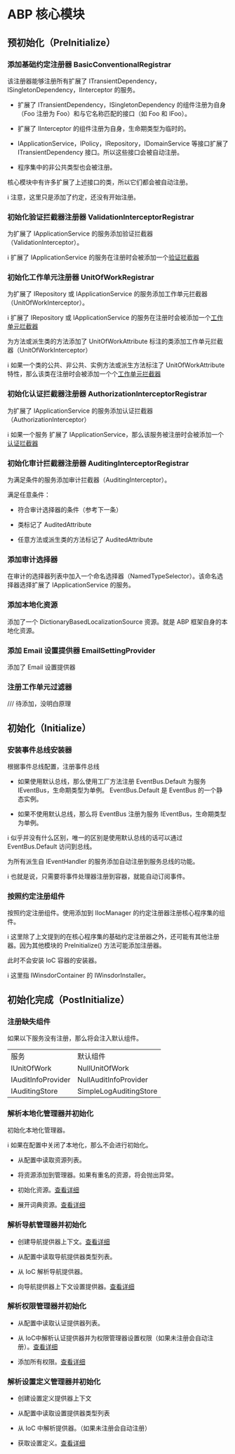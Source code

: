 # ABP 核心模块

## 预初始化（PreInitialize）

### 添加基础约定注册器 BasicConventionalRegistrar

该注册器能够注册所有扩展了 ITransientDependency，ISingletonDependency，IInterceptor 的服务。

* 扩展了 ITransientDependency，ISingletonDependency 的组件注册为自身（Foo 注册为 Foo）和与它名称匹配的接口（如 Foo 和 IFoo）。

* 扩展了 IInterceptor 的组件注册为自身，生命期类型为临时的。

* IApplicationService，IPolicy，IRepository，IDomainService 等接口扩展了 ITransientDependency 接口。所以这些接口会被自动注册。

* 程序集中的非公共类型也会被注册。

核心模块中有许多扩展了上述接口的类，所以它们都会被自动注册。

:information_source: 注意，这里只是添加了约定，还没有开始注册。

### 初始化验证拦截器注册器  ValidationInterceptorRegistrar

为扩展了 IApplicationService 的服务添加验证拦截器（ValidationInterceptor）。

:information_source: 扩展了 IApplicationService 的服务在注册时会被添加一个[验证拦截器](abpValidationInterceptor.md)

### 初始化工作单元注册器 UnitOfWorkRegistrar

为扩展了 IRepository 或 IApplicationService 的服务添加工作单元拦截器（UnitOfWorkInterceptor）。

:information_source: 扩展了 IRepository 或 IApplicationService 的服务在注册时会被添加一个[工作单元拦截器](abpUnitOfWorkInterceptor.md)

为方法或派生类的方法添加了 UnitOfWorkAttribute 标注的类添加工作单元拦截器（UnitOfWorkInterceptor）

:information_source: 如果一个类的公共、非公共、实例方法或派生方法标注了 UnitOfWorkAttribute 特性，那么该类在注册时会被添加一个个[工作单元拦截器](abpUnitOfWorkInterceptor.md)

### 初始化认证拦截器注册器 AuthorizationInterceptorRegistrar

为扩展了 IApplicationService 的服务添加认证拦截器（AuthorizationInterceptor）

:information_source: 如果一个服务 扩展了 IApplicationService，那么该服务被注册时会被添加一个[认证拦截器](abpAuthorizationInterceptor.md)

### 初始化审计拦截器注册器 AuditingInterceptorRegistrar

为满足条件的服务添加审计拦截器（AuditingInterceptor）。

满足任意条件：

* 符合审计选择器的条件（参考下一条）
	
* 类标记了 AuditedAttribute
	
* 任意方法或派生类的方法标记了 AuditedAttribute

### 添加审计选择器

在审计的选择器列表中加入一个命名选择器（NamedTypeSelector）。该命名选择器选择扩展了 IApplicationService 的服务。

### 添加本地化资源

添加了一个 DictionaryBasedLocalizationSource 资源。就是 ABP 框架自身的本地化资源。

### 添加 Email 设置提供器 EmailSettingProvider

添加了 Email 设置提供器

### 注册工作单元过滤器

/// 待添加，没明白原理

## 初始化（Initialize）

### 安装事件总线安装器

根据事件总线配置，注册事件总线

* 如果使用默认总线，那么使用工厂方法注册 EventBus.Default 为服务 IEventBus，生命期类型为单例。 EventBus.Default 是 EventBus 的一个静态实例。

* 如果不使用默认总线，那么将 EventBus 注册为服务 IEventBus，生命期类型为单例。

:information_source: 似乎并没有什么区别，唯一的区别是使用默认总线的话可以通过 EventBus.Default 访问到总线。 

为所有派生自 IEventHandler 的服务添加自动注册到服务总线的功能。

:information_source: 也就是说，只需要将事件处理器注册到容器，就能自动订阅事件。

### 按照约定注册组件

按照约定注册组件。使用添加到 IIocManager 的约定注册器注册核心程序集的组件。

:information_source: 这里除了上文提到的在核心程序集的基础约定注册器之外，还可能有其他注册器。因为其他模块的 PreInitialize() 方法可能添加注册器。

此时不会安装 IoC 容器的安装器。

:information_source: 这里指 IWinsdorContainer 的 IWinsdorInstaller。

## 初始化完成（PostInitialize）

### 注册缺失组件

如果以下服务没有注册，那么将会注入默认组件。

<table>
    <tr>
        <td>服务</td>
		<td>默认组件</td>
    </tr>
    <tr>
        <td>IUnitOfWork</td>
		<td>NullUnitOfWork</td>
    </tr>
    <tr>
        <td>IAuditInfoProvider</td>
		<td>NullAuditInfoProvider</td>
    </tr>
    <tr>
        <td>IAuditingStore</td>
		<td>SimpleLogAuditingStore</td>
    </tr>	
</table>


### 解析本地化管理器并初始化

初始化本地化管理器。

:information_source: 如果在配置中关闭了本地化，那么不会进行初始化。

* 从配置中读取资源列表。

* 将资源添加到管理器。如果有重名的资源，将会抛出异常。

* 初始化资源。[查看详细]()

* 展开词典资源。[查看详细]()

### 解析导航管理器并初始化

* 创建导航提供器上下文。[查看详细]()

* 从配置中读取导航提供器类型列表。

* 从 IoC 解析导航提供器。

* 向导航提供器上下文设置提供器。[查看详细]()

### 解析权限管理器并初始化

* 从配置中读取认证提供器列表。

* 从 IoC中解析认证提供器并为权限管理器设置权限（如果未注册会自动注册）。[查看详细]()

* 添加所有权限。[查看详细]()

### 解析设置定义管理器并初始化

* 创建设置定义提供器上下文

* 从配置中读取设置提供器类型列表

* 从 IoC 中解析提供器。（如果未注册会自动注册）

* 获取设置定义。[查看详细]()
